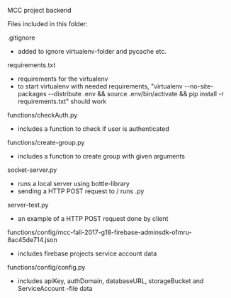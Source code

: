 MCC project backend


Files included in this folder:

.gitignore

* added to ignore virtualenv-folder and pycache etc.

requirements.txt

* requirements for the virtualenv
* to start virtualenv with needed requirements, "virtualenv --no-site-packages --distribute .env && source .env/bin/activate && pip install -r requirements.txt" should work

functions/checkAuth.py

* includes a function to check if user is authenticated

functions/create-group.py

* includes a function to create group with given arguments

socket-server.py

* runs a local server using bottle-library
* sending a HTTP POST request to /<path> runs <path>.py

server-test.py

* an example of a HTTP POST request done by client

functions/config/mcc-fall-2017-g18-firebase-adminsdk-o1mru-8ac45de714.json

* includes firebase projects service account data

functions/config/config.py

* includes apiKey, authDomain, databaseURL, storageBucket and ServiceAccount -file data

